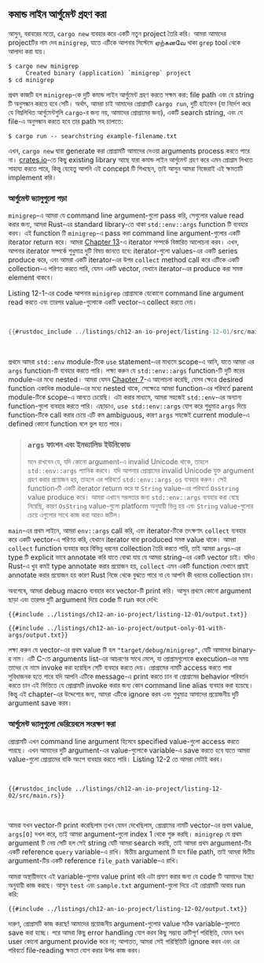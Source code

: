 
## কমান্ড লাইন আর্গুমেন্ট গ্রহণ করা

আসুন, বরাবরের মতো, `cargo new` ব্যবহার করে একটি নতুন project তৈরি করি। আমরা আমাদের projectটির নাম দেব `minigrep`, যাতে এটিকে আপনার সিস্টেমে ஏற்கனவே থাকা `grep` tool থেকে আলাদা করা যায়।

```console
$ cargo new minigrep
     Created binary (application) `minigrep` project
$ cd minigrep
```

প্রথম কাজটি হল `minigrep`-কে দুটি কমান্ড লাইন আর্গুমেন্ট গ্রহণ করতে সক্ষম করা: file path এবং যে string টি অনুসন্ধান করতে হবে সেটি। অর্থাৎ, আমরা চাই আমাদের প্রোগ্রামটি `cargo run`, দুটি হাইফেন (যা নির্দেশ করে যে নিম্নলিখিত আর্গুমেন্টগুলি `cargo`-র জন্য নয়, আমাদের প্রোগ্রামের জন্য), একটি search string, এবং যে file-এ অনুসন্ধান করতে হবে তার path সহ চালাতে:

```console
$ cargo run -- searchstring example-filename.txt
```

এখন, `cargo new` দ্বারা generate করা প্রোগ্রামটি আমাদের দেওয়া arguments process করতে পারে না। [crates.io](https://crates.io/)-তে কিছু existing library আছে যারা কমান্ড লাইন আর্গুমেন্ট গ্রহণ করে এমন প্রোগ্রাম লিখতে সাহায্য করতে পারে, কিন্তু যেহেতু আপনি এই concept টি শিখছেন, তাই আসুন আমরা নিজেরাই এই ক্ষমতাটি implement করি।

### আর্গুমেন্ট ভ্যালুগুলো পড়া

`minigrep`-এ আমরা যে command line argument-গুলো pass করি, সেগুলোর value read করার জন্য, আমরা Rust-এর standard library-তে থাকা `std::env::args` function টি ব্যবহার করব। এই function টি `minigrep`-এ pass করা command line argument-গুলোর একটি iterator return করে। আমরা [Chapter 13][ch13]-এ iterator সম্পর্কে বিস্তারিত আলোচনা করব। এখন, আপনার iterator সম্পর্কে শুধুমাত্র দুটি বিষয় জানতে হবে: iterator-গুলো values-এর একটি series produce করে, এবং আমরা একটি iterator-এর উপর `collect` method call করে এটিকে একটি collection-এ পরিণত করতে পারি, যেমন একটি vector, যেখানে iterator-এর produce করা সমস্ত element থাকবে।

Listing 12-1-এর code আপনার `minigrep` প্রোগ্রামকে যেকোনো command line argument read করতে এবং তারপর value-গুলোকে একটি vector-এ collect করতে দেয়।

<Listing number="12-1" file-name="src/main.rs" caption="কমান্ড লাইন আর্গুমেন্টগুলো একটি ভেক্টরে সংগ্রহ করা এবং সেগুলো প্রিন্ট করা">

```rust
{{#rustdoc_include ../listings/ch12-an-io-project/listing-12-01/src/main.rs}}
```

</Listing>

প্রথমে আমরা `std::env` module-টিকে `use` statement-এর মাধ্যমে scope-এ আনি, যাতে আমরা এর `args` function-টি ব্যবহার করতে পারি। লক্ষ্য করুন যে `std::env::args` function-টি দুটি স্তরের module-এর মধ্যে nested। আমরা যেমন [Chapter
7][ch7-idiomatic-use]-এ আলোচনা করেছি, যেসব ক্ষেত্রে desired function একাধিক module-এর মধ্যে nested থাকে, সেক্ষেত্রে আমরা function-এর পরিবর্তে parent module-টিকে scope-এ আনতে চেয়েছি। এটা করার মাধ্যমে, আমরা সহজেই `std::env`-এর অন্যান্য function-গুলো ব্যবহার করতে পারি। এছাড়াও, `use std::env::args` যোগ করে শুধুমাত্র `args` দিয়ে function-টিকে call করার চেয়ে এটি কম ambiguous, কারণ `args` সহজেই current module-এ defined কোনো function বলে ভুল হতে পারে।

> ### `args` ফাংশন এবং ইনভ্যালিড ইউনিকোড
>
> মনে রাখবেন যে, যদি কোনো argument-এ invalid Unicode থাকে, তাহলে `std::env::args` প্যানিক করবে। যদি আপনার প্রোগ্রামের invalid Unicode যুক্ত argument গ্রহণ করার প্রয়োজন হয়, তাহলে এর পরিবর্তে `std::env::args_os` ব্যবহার করুন। সেই function-টি একটি iterator return করে যা `String` value-এর পরিবর্তে `OsString` value produce করে। আমরা এখানে সরলতার জন্য `std::env::args` ব্যবহার করা বেছে নিয়েছি, কারণ `OsString` value-গুলো platform অনুযায়ী ভিন্ন হয় এবং `String` value-গুলোর চেয়ে এগুলোর সাথে কাজ করা আরও জটিল।

`main`-এর প্রথম লাইনে, আমরা `env::args` call করি, এবং iterator-টিকে তৎক্ষণাৎ `collect` ব্যবহার করে একটি vector-এ পরিণত করি, যেখানে iterator দ্বারা produced সমস্ত value থাকে। আমরা `collect` function ব্যবহার করে বিভিন্ন ধরনের collection তৈরি করতে পারি, তাই আমরা `args`-এর type টি explicit ভাবে annotate করি যাতে বোঝা যায় যে আমরা string-এর একটি vector চাই। যদিও Rust-এ খুব কমই type annotate করার প্রয়োজন হয়, `collect` এমন একটি function যেখানে প্রায়ই annotate করার প্রয়োজন হয় কারণ Rust নিজে থেকে বুঝতে পারে না যে আপনি কী ধরনের collection চান।

অবশেষে, আমরা debug macro ব্যবহার করে vector-টি print করি। আসুন প্রথমে কোনো argument ছাড়া এবং তারপর দুটি argument দিয়ে code টি run করে দেখি:

```console
{{#include ../listings/ch12-an-io-project/listing-12-01/output.txt}}
```

```console
{{#include ../listings/ch12-an-io-project/output-only-01-with-args/output.txt}}
```

লক্ষ্য করুন যে vector-এর প্রথম value টি হল `"target/debug/minigrep"`, যেটি আমাদের binary-র নাম। এটি C-তে arguments list-এর আচরণের সাথে মেলে, যা প্রোগ্রামগুলোকে execution-এর সময় তাদের যে নামে invoke করা হয়েছিল সেটি ব্যবহার করতে দেয়। প্রোগ্রামের নামটি access করতে পারা সুবিধাজনক হতে পারে যদি আপনি এটিকে message-এ print করতে চান বা প্রোগ্রামের behavior পরিবর্তন করতে চান এই ভিত্তিতে যে প্রোগ্রামটি invoke করার জন্য কোন command line alias ব্যবহার করা হয়েছে। কিন্তু এই chapter-এর উদ্দেশ্যের জন্য, আমরা এটিকে ignore করব এবং শুধুমাত্র আমাদের প্রয়োজনীয় দুটি argument save করব।

### আর্গুমেন্ট ভ্যালুগুলো ভেরিয়েবলে সংরক্ষণ করা

প্রোগ্রামটি এখন command line argument হিসেবে specified value-গুলো access করতে পারছে। এখন আমাদের দুটি argument-এর value-গুলোকে variable-এ save করতে হবে যাতে আমরা value-গুলো প্রোগ্রামের বাকি অংশে ব্যবহার করতে পারি। Listing 12-2 তে আমরা সেটাই করব।

<Listing number="12-2" file-name="src/main.rs" caption="query আর্গুমেন্ট এবং file path আর্গুমেন্ট রাখার জন্য ভেরিয়েবল তৈরি করা">

```rust,should_panic,noplayground
{{#rustdoc_include ../listings/ch12-an-io-project/listing-12-02/src/main.rs}}
```

</Listing>

আমরা যখন vector-টি print করেছিলাম তখন যেমন দেখেছিলাম, প্রোগ্রামের নামটি vector-এর প্রথম value, `args[0]` দখল করে, তাই আমরা argument-গুলো index 1 থেকে শুরু করছি। `minigrep` যে প্রথম argument টি নেয় সেটি হল সেই string যেটি আমরা search করছি, তাই আমরা প্রথম argument-টির একটি reference `query` variable-এ রাখি। দ্বিতীয় argument টি হবে file path, তাই আমরা দ্বিতীয় argument-টির একটি reference `file_path` variable-এ রাখি।

আমরা অস্থায়ীভাবে এই variable-গুলোর value print করি এটা প্রমাণ করার জন্য যে code টি আমাদের ইচ্ছা অনুযায়ী কাজ করছে। আসুন `test` এবং `sample.txt` argument-গুলো দিয়ে এই প্রোগ্রামটি আবার run করি:

```console
{{#include ../listings/ch12-an-io-project/listing-12-02/output.txt}}
```

দারুণ, প্রোগ্রামটি কাজ করছে! আমাদের প্রয়োজনীয় argument-গুলোর value সঠিক variable-গুলোতে save করা হচ্ছে। পরে আমরা কিছু error handling যোগ করব কিছু সম্ভাব্য ত্রুটিপূর্ণ পরিস্থিতি, যেমন যখন user কোনো argument provide করে না; আপাতত, আমরা সেই পরিস্থিতিটি ignore করব এবং এর পরিবর্তে file-reading ক্ষমতা যোগ করার উপর কাজ করব।

[ch13]: ch13-00-functional-features.html
[ch7-idiomatic-use]: ch07-04-bringing-paths-into-scope-with-the-use-keyword.html#creating-idiomatic-use-paths
